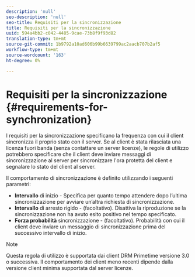 ```yaml
---
description: 'null'
seo-description: 'null'
seo-title: Requisiti per la sincronizzazione
title: Requisiti per la sincronizzazione
uuid: 594a4bb2-c042-4485-9cae-73b8f9f93d82
translation-type: tm+mt
source-git-commit: 1b9792a10ad606b99b6639799ac2aacb707b2af5
workflow-type: tm+mt
source-wordcount: '163'
ht-degree: 0%

---
```



# Requisiti per la sincronizzazione {#requirements-for-synchronization}

I requisiti per la sincronizzazione specificano la frequenza con cui il client sincronizza il proprio stato con il server. Se al client è stata rilasciata una licenza fuori banda (senza contattare un server licenze), le regole di utilizzo potrebbero specificare che il client deve inviare messaggi di sincronizzazione al server per sincronizzare l&#39;ora protetta del client e segnalare lo stato del client al server.

Il comportamento di sincronizzazione è definito utilizzando i seguenti parametri:

* **Intervallo**  di inizio - Specifica per quanto tempo attendere dopo l’ultima sincronizzazione per avviare un’altra richiesta di sincronizzazione.
* **Intervallo**  di arresto rigido - (facoltativo). Disattiva la riproduzione se la sincronizzazione non ha avuto esito positivo nel tempo specificato.
* **Forza probabilità**  sincronizzazione - (facoltativo). Probabilità con cui il client deve inviare un messaggio di sincronizzazione prima del successivo intervallo di inizio.

>[!NOTE]
>
>Questa regola di utilizzo è supportata dai client DRM Primetime versione 3.0 o successiva. Il comportamento dei client meno recenti dipende dalla versione client minima supportata dal server licenze.

